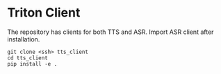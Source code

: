 # Triton Client

The repository has clients for both TTS and ASR. Import ASR client after installation.

```
git clone <ssh> tts_client
cd tts_client
pip install -e .
```
